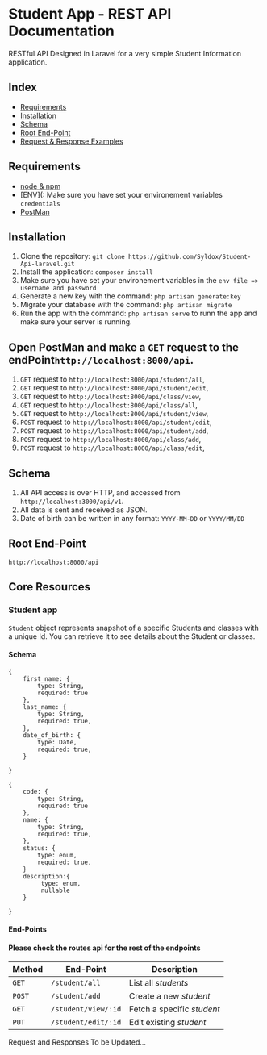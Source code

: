 # Student App - REST API Documentation

RESTful API Designed in Laravel for a very simple Student Information application.

## Index

-   [Requirements](#requirements)
-   [Installation](#installation)
-   [Schema](#schema)
-   [Root End-Point](#End-Points)
-   [Request & Response Examples](#request--response-examples)

## Requirements

-   [node & npm](http://nodejs.org)
-   [ENV](: Make sure you have set your environement variables `credentials`
-   [PostMan](https://www.getpostman.com/)

## Installation

1. Clone the repository: `git clone https://github.com/Syldox/Student-Api-laravel.git`
2. Install the application: `composer install`
3. Make sure you have set your environement variables in the `env file => username and password`
4. Generate a new key with the command: `php artisan generate:key`
5. Migrate your database with the command: `php artisan migrate`
6. Run the app with the command: `php artisan serve` to runn the app and make sure your server is running.

## Open PostMan and make a `GET` request to the endPoint`http://localhost:8000/api`.

1. `GET` request to `http://localhost:8000/api/student/all`,
2. `GET` request to `http://localhost:8000/api/student/edit`,
3. `GET` request to `http://localhost:8000/api/class/view`,
4. `GET` request to `http://localhost:8000/api/class/all`,
5. `GET` request to `http://localhost:8000/api/student/view`,
6. `POST` request to `http://localhost:8000/api/student/edit`,
7. `POST` request to `http://localhost:8000/api/student/add`,
8. `POST` request to `http://localhost:8000/api/class/add`,
9. `POST` request to `http://localhost:8000/api/class/edit`,

## Schema

1. All API access is over HTTP, and accessed from `http://localhost:3000/api/v1`.
2. All data is sent and received as JSON.
3. Date of birth can be written in any format: `YYYY-MM-DD` or `YYYY/MM/DD`

## Root End-Point

`http://localhost:8000/api`

## Core Resources

### Student app

`Student` object represents snapshot of a specific Students and classes with a unique Id. You can retrieve it to see details about the Student or classes.

#### Schema

```student model
{
    first_name: {
        type: String,
        required: true
    },
    last_name: {
        type: String,
        required: true,
    },
    date_of_birth: {
        type: Date,
        required: true,
    }

}
```

```classes model
{
    code: {
        type: String,
        required: true
    },
    name: {
        type: String,
        required: true,
    },
    status: {
        type: enum,
        required: true,
    }
    description:{
         type: enum,
         nullable
    }

}
```

#### End-Points

#### Please check the routes api for the rest of the endpoints

| Method | End-Point           | Description                |
| ------ | ------------------- | -------------------------- |
| `GET`  | `/student/all`      | List all _students_        |
| `POST` | `/student/add`      | Create a new _student_     |
| `GET`  | `/student/view/:id` | Fetch a specific _student_ |
| `PUT`  | `/student/edit/:id` | Edit existing _student_    |

Request and Responses To be Updated...
